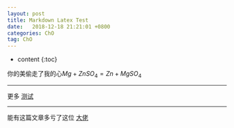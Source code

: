 ```yaml
---
layout: post
title: Markdown Latex Test
date:   2018-12-18 21:21:01 +0800
categories: ChO
tag: ChO
---
```


* content
{:toc}


你的美偷走了我的心$Mg + ZnSO_{4} = Zn + MgSO_{4}$

___

更多 [测试](https://drelf.cn/2019/03/28/derivative)

___

能有这篇文章多亏了这位 [大佬](https://todebug.com/add-eqution-support-in-jekyll/#more)
